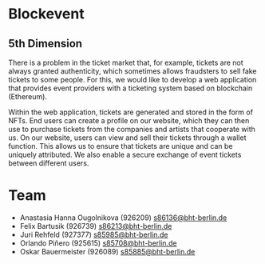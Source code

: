 # Blockevent
## 5th Dimension

There is a problem in the ticket market that, for example, tickets are not always granted authenticity, which sometimes allows fraudsters to sell fake tickets to some people. For this, we would like to develop a web application that provides event providers with a ticketing system based on blockchain (Ethereum).

Within the web application, tickets are generated and stored in the form of NFTs. End users can create a profile on our website, which they can then use to purchase tickets from the companies and artists that cooperate with us. On our website, users can view and sell their tickets through a wallet function. This allows us to ensure that tickets are unique and can be uniquely attributed. We also enable a secure exchange of event tickets between different users.

# Team
- Anastasia Hanna Ougolnikova (926209)
s86136@bht-berlin.de
- Felix Bartusik (926739)
s86213@bht-berlin.de
- Juri Rehfeld (927377)
s85985@bht-berlin.de
- Orlando Piñero  (925615)
s85708@bht-berlin.de
- Oskar Bauermeister (926089)
s85885@bht-berlin.de

